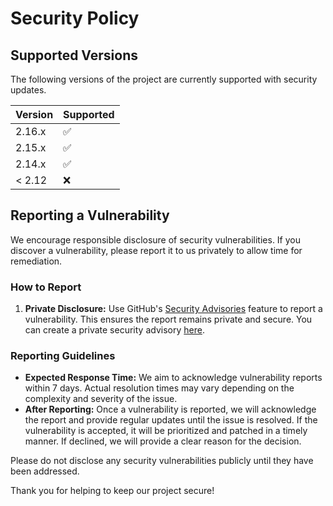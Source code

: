 # Security Policy

## Supported Versions

The following versions of the project are currently supported with security updates.

| Version | Supported          |
| ------- | ------------------ |
| 2.16.x  | :white_check_mark: |
| 2.15.x  | :white_check_mark: |
| 2.14.x  | :white_check_mark: |
| < 2.12  | :x:                |

## Reporting a Vulnerability

We encourage responsible disclosure of security vulnerabilities. If you discover a vulnerability, please report it to us privately to allow time for remediation.

### How to Report

1. **Private Disclosure:** Use GitHub's [Security Advisories](https://docs.github.com/en/code-security/security-advisories/guidance-on-reporting-and-writing/privately-reporting-a-security-vulnerability) feature to report a vulnerability. This ensures the report remains private and secure. You can create a private security advisory [here](https://github.com/alirezanet/Gridify/security/advisories/new).

### Reporting Guidelines

- **Expected Response Time:** We aim to acknowledge vulnerability reports within 7 days. Actual resolution times may vary depending on the complexity and severity of the issue.
- **After Reporting:** Once a vulnerability is reported, we will acknowledge the report and provide regular updates until the issue is resolved. If the vulnerability is accepted, it will be prioritized and patched in a timely manner. If declined, we will provide a clear reason for the decision.

Please do not disclose any security vulnerabilities publicly until they have been addressed.

Thank you for helping to keep our project secure!

